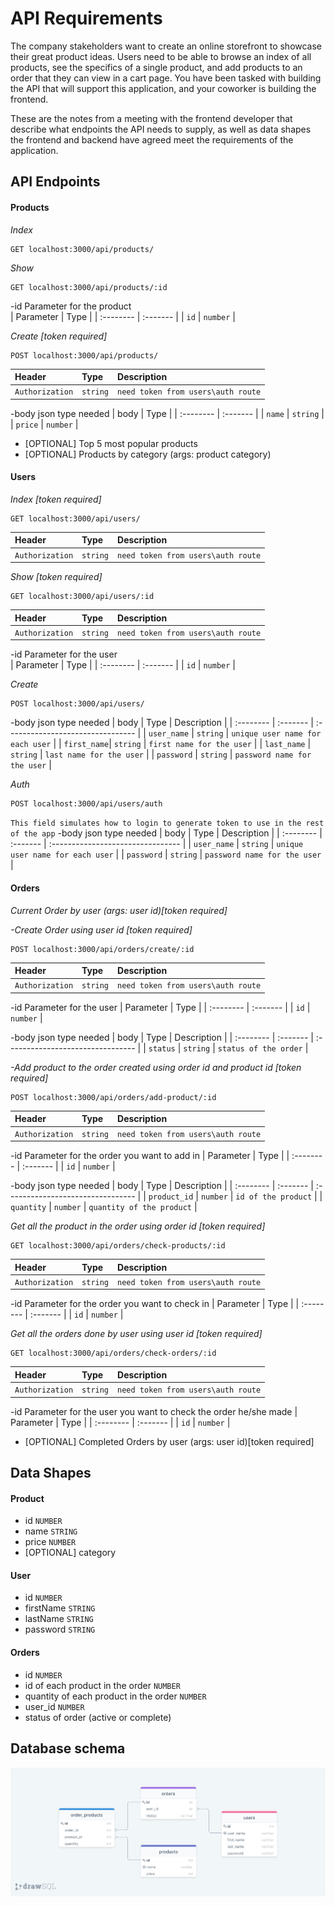 # API Requirements

The company stakeholders want to create an online storefront to showcase their great product ideas. Users need to be able to browse an index of all products, see the specifics of a single product, and add products to an order that they can view in a cart page. You have been tasked with building the API that will support this application, and your coworker is building the frontend.

These are the notes from a meeting with the frontend developer that describe what endpoints the API needs to supply, as well as data shapes the frontend and backend have agreed meet the requirements of the application.

## API Endpoints

#### Products

_Index_

```http
GET localhost:3000/api/products/
```

_Show_

```http
GET localhost:3000/api/products/:id
```

-id Parameter for the product  
| Parameter | Type     |
| :-------- | :------- |
| `id`      | `number` |

_Create [token required]_

```http
POST localhost:3000/api/products/
```

| Header          | Type     | Description                        |
| :-------------- | :------- | :--------------------------------- |
| `Authorization` | `string` | `need token from users\auth route` |

-body json type needed
| body | Type |
| :-------- | :------- |
| `name` | `string` |
| `price` | `number` |

-   [OPTIONAL] Top 5 most popular products
-   [OPTIONAL] Products by category (args: product category)

#### Users

_Index [token required]_

```http
GET localhost:3000/api/users/
```

| Header          | Type     | Description                        |
| :-------------- | :------- | :--------------------------------- |
| `Authorization` | `string` | `need token from users\auth route` |

_Show [token required]_

```http
GET localhost:3000/api/users/:id
```

| Header          | Type     | Description                        |
| :-------------- | :------- | :--------------------------------- |
| `Authorization` | `string` | `need token from users\auth route` |

-id Parameter for the user  
| Parameter | Type |
| :-------- | :------- |
| `id` | `number` |

_Create_

```http
POST localhost:3000/api/users/
```

-body json type needed
| body        | Type     | Description |
| :--------   | :------- | :-------------------------------- |
| `user_name` | `string` | `unique user name for each user`  |
| `first_name`| `string` | `first name for the user`         |
| `last_name` | `string` | `last name for the user`          |
| `password`  | `string` | `password name for the user`      |

_Auth_

```http
POST localhost:3000/api/users/auth
```

`This field simulates how to login to generate token to use in the rest of the app`
-body json type needed
| body        | Type     | Description                       |
| :--------   | :------- | :-------------------------------- |
| `user_name` | `string` | `unique user name for each user`  |
| `password`  | `string` | `password name for the user`      |

#### Orders

_Current Order by user (args: user id)[token required]_

_-Create Order using user id [token required]_

```http
POST localhost:3000/api/orders/create/:id
```

| Header          | Type     | Description                        |
| :-------------- | :------- | :--------------------------------- |
| `Authorization` | `string` | `need token from users\auth route` |

-id Parameter for the user
| Parameter | Type     |
| :-------- | :------- |
| `id`      | `number` |

-body json type needed
| body | Type | Description                                |
| :-------- | :------- | :-------------------------------- |
| `status`  | `string` | `status of the order`             |

_-Add product to the order created using order id and product id [token required]_

```http
POST localhost:3000/api/orders/add-product/:id
```

| Header          | Type     | Description                        |
| :-------------- | :------- | :--------------------------------- |
| `Authorization` | `string` | `need token from users\auth route` |

-id Parameter for the order you want to add in
| Parameter | Type     |
| :-------- | :------- |
| `id`      | `number` |

-body json type needed
| body         | Type     | Description                       |
| :--------    | :------- | :-------------------------------- |
| `product_id` | `number` | `id of the product`               |
| `quantity`   | `number` | `quantity of the product`         |

_Get all the product in the order using order id [token required]_

```http
GET localhost:3000/api/orders/check-products/:id
```

| Header          | Type     | Description                        |
| :-------------- | :------- | :--------------------------------- |
| `Authorization` | `string` | `need token from users\auth route` |

-id Parameter for the order you want to check in
| Parameter | Type     |
| :-------- | :------- |
| `id`      | `number` |

_Get all the orders done by user using user id [token required]_

```http
GET localhost:3000/api/orders/check-orders/:id
```

| Header          | Type     | Description                        |
| :-------------- | :------- | :--------------------------------- |
| `Authorization` | `string` | `need token from users\auth route` |

-id Parameter for the user you want to check the order he/she made
| Parameter | Type     |
| :-------- | :------- |
| `id`      | `number` |

-   [OPTIONAL] Completed Orders by user (args: user id)[token required]

## Data Shapes

#### Product

-   id `NUMBER`
-   name `STRING`
-   price `NUMBER`
-   [OPTIONAL] category

#### User

-   id `NUMBER`
-   firstName `STRING`
-   lastName `STRING`
-   password `STRING`

#### Orders

-   id `NUMBER`
-   id of each product in the order `NUMBER`
-   quantity of each product in the order `NUMBER`
-   user_id `NUMBER`
-   status of order (active or complete)

## Database schema
![Database schema](assets/drawSQL-export-2022-03-27_03_27.png)